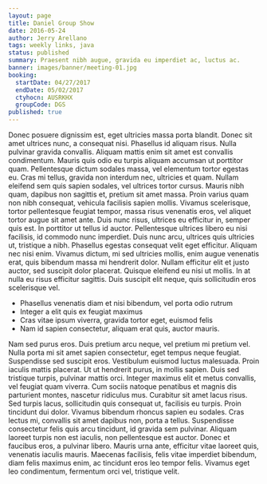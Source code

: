 ```yaml
---
layout: page
title: Daniel Group Show
date: 2016-05-24
author: Jerry Arellano
tags: weekly links, java
status: published
summary: Praesent nibh augue, gravida eu imperdiet ac, luctus ac.
banner: images/banner/meeting-01.jpg
booking:
  startDate: 04/27/2017
  endDate: 05/02/2017
  ctyhocn: AUSRKHX
  groupCode: DGS
published: true
---
```

Donec posuere dignissim est, eget ultricies massa porta blandit. Donec sit amet ultrices nunc, a consequat nisi. Phasellus id aliquam risus. Nulla pulvinar gravida convallis. Aliquam mattis enim sit amet est convallis condimentum. Mauris quis odio eu turpis aliquam accumsan ut porttitor quam. Pellentesque dictum sodales massa, vel elementum tortor egestas eu. Cras mi tellus, gravida non interdum nec, ultricies et quam. Nullam eleifend sem quis sapien sodales, vel ultrices tortor cursus. Mauris nibh quam, dapibus non sagittis et, pretium sit amet massa. Proin varius quam non nibh consequat, vehicula facilisis sapien mollis. Vivamus scelerisque, tortor pellentesque feugiat tempor, massa risus venenatis eros, vel aliquet tortor augue sit amet ante. Duis nunc risus, ultrices eu efficitur in, semper quis est.
In porttitor ut tellus id auctor. Pellentesque ultrices libero eu nisi facilisis, id commodo nunc imperdiet. Duis nunc arcu, ultrices quis ultricies ut, tristique a nibh. Phasellus egestas consequat velit eget efficitur. Aliquam nec nisi enim. Vivamus dictum, mi sed ultricies mollis, enim augue venenatis erat, quis bibendum massa mi hendrerit dolor. Nullam efficitur elit et justo auctor, sed suscipit dolor placerat. Quisque eleifend eu nisi ut mollis. In at nulla eu risus efficitur sagittis. Duis suscipit elit neque, quis sollicitudin eros scelerisque vel.

* Phasellus venenatis diam et nisi bibendum, vel porta odio rutrum
* Integer a elit quis ex feugiat maximus
* Cras vitae ipsum viverra, gravida tortor eget, euismod felis
* Nam id sapien consectetur, aliquam erat quis, auctor mauris.

Nam sed purus eros. Duis pretium arcu neque, vel pretium mi pretium vel. Nulla porta mi sit amet sapien consectetur, eget tempus neque feugiat. Suspendisse sed suscipit eros. Vestibulum euismod luctus malesuada. Proin iaculis mattis placerat. Ut ut hendrerit purus, in mollis sapien. Duis sed tristique turpis, pulvinar mattis orci. Integer maximus elit et metus convallis, vel feugiat quam viverra. Cum sociis natoque penatibus et magnis dis parturient montes, nascetur ridiculus mus.
Curabitur sit amet lacus risus. Sed turpis lacus, sollicitudin quis consequat ut, facilisis eu turpis. Proin tincidunt dui dolor. Vivamus bibendum rhoncus sapien eu sodales. Cras lectus mi, convallis sit amet dapibus non, porta a tellus. Suspendisse consectetur felis quis arcu tincidunt, id gravida sem pulvinar. Aliquam laoreet turpis non est iaculis, non pellentesque est auctor. Donec et faucibus eros, a pulvinar libero. Mauris urna ante, efficitur vitae laoreet quis, venenatis iaculis mauris. Maecenas facilisis, felis vitae imperdiet bibendum, diam felis maximus enim, ac tincidunt eros leo tempor felis. Vivamus eget leo condimentum, fermentum orci vel, tristique velit.
